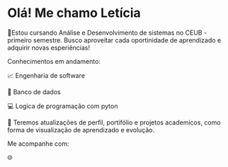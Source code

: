 # Olá! Me chamo Letícia
🔅Estou cursando Análise e Desenvolvimento de sistemas no CEUB - primeiro semestre. Busco aproveitar cada oportinidade de aprendizado e adquirir novas esperiências!

Conhecimentos em andamento:

📈 Engenharia de software 

💾 Banco de dados

💻 Logica de programação com pyton

💬 Teremos atualizações de perfil, portifólio e projetos academicos, como forma de visualização de aprendizado e evolução.

Me acompanhe com:

🌐
